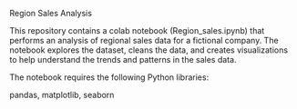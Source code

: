 Region Sales Analysis

This repository contains a colab notebook (Region_sales.ipynb) that performs an analysis of regional sales data for a fictional company. The notebook explores the dataset, cleans the data, and creates visualizations to help understand the trends and patterns in the sales data.

The notebook requires the following Python libraries:

pandas, 
matplotlib, 
seaborn
